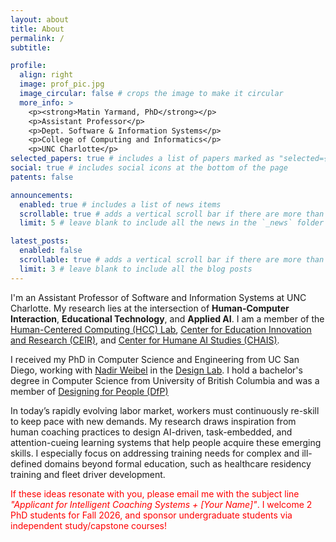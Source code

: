 ```yaml
---
layout: about
title: About
permalink: /
subtitle:

profile:
  align: right
  image: prof_pic.jpg
  image_circular: false # crops the image to make it circular
  more_info: >
    <p><strong>Matin Yarmand, PhD</strong></p>
    <p>Assistant Professor</p>
    <p>Dept. Software & Information Systems</p>
    <p>College of Computing and Informatics</p>
    <p>UNC Charlotte</p>
selected_papers: true # includes a list of papers marked as "selected={true}"
social: true # includes social icons at the bottom of the page
patents: false

announcements:
  enabled: true # includes a list of news items
  scrollable: true # adds a vertical scroll bar if there are more than 3 news items
  limit: 5 # leave blank to include all the news in the `_news` folder

latest_posts:
  enabled: false
  scrollable: true # adds a vertical scroll bar if there are more than 3 new posts items
  limit: 3 # leave blank to include all the blog posts
---
```


I'm an Assistant Professor of Software and Information Systems at UNC Charlotte. My research lies at the intersection of **Human-Computer Interaction**, **Educational Technology**, and **Applied AI**. I am a member of the [<u>Human-Centered Computing (HCC) Lab</u>](https://sites.google.com/uncc.edu/hci-cci/home), [<u>Center for Education Innovation and Research (CEIR)</u>](https://sites.google.com/view/cci-center-for-education-innov/home), and [<u>Center for Humane AI Studies (CHAIS)</u>](https://sites.google.com/uncc.edu/center-for-humane-ai/home).

I received my PhD in Computer Science and Engineering from UC San Diego, working with [<u>Nadir Weibel</u>](https://hxi.ucsd.edu/author/nadir-weibel/) in the [<u>Design Lab</u>](https://designlab.ucsd.edu/). I hold a bachelor's degree in Computer Science from University of British Columbia and was a member of [<u>Designing for People (DfP)</u>](https://dfp.ubc.ca/)

<!-- <h5>Research Themes</h5> -->
In today’s rapidly evolving labor market, workers must continuously re-skill to keep pace with new demands. My research draws inspiration from human coaching practices to design AI-driven, task-embedded, and attention-cueing learning systems that help people acquire these emerging skills. I especially focus on addressing training needs for complex and ill-defined domains beyond formal education, such as healthcare residency training and  fleet driver development.

<span style="color: red !important;">If these ideas resonate with you, please email me with the subject line <em style="color: red !important;">"Applicant for Intelligent Coaching Systems + [Your Name]"</em>. I welcome 2 PhD students for Fall 2026, and sponsor undergraduate students via independent study/capstone courses!</span>